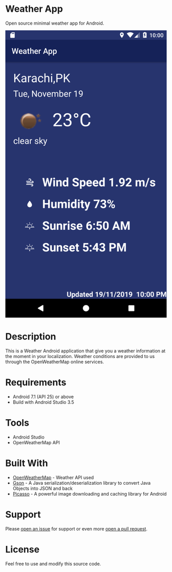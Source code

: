 # Weather App
Open source minimal weather app for Android.

![picture alt](https://github.com/abdullahabbasi852/Weather-APP/blob/master/Screenshot_1574182829.png)

# Description
This is a Weather Android application that give you a weather information at the moment in your localization. Weather conditions are provided to us through the OpenWeatherMap online services.

# Requirements
* Android 7.1 (API 25) or above
* Build with Android Studio 3.5


# Tools
  * Android Studio
  * OpenWeatherMap API

# Built With
* [OpenWeatherMap](https://openweathermap.org/) - Weather API used
* [Gson](https://github.com/google/gson) - A Java serialization/deserialization library to convert Java Objects into JSON and back
* [Picasso](https://square.github.io/picasso/) - A powerful image downloading and caching library for Android

# Support
Please [open an issue](https://github.com/abdullahabbasi852/Weather-APP/issues) for support or even more [open a pull request](https://github.com/abdullahabbasi852/Weather-APP/pulls).

# License
Feel free to use and modify this source code.
